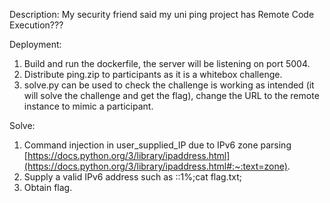 Description: My security friend said my uni ping project has Remote Code Execution???

Deployment: 
1) Build and run the dockerfile, the server will be listening on port 5004.
2) Distribute ping.zip to participants as it is a whitebox challenge.
3) solve.py can be used to check the challenge is working as intended (it will solve the challenge and get the flag), change the URL to the remote instance to mimic a participant.

Solve: 
1) Command injection in user_supplied_IP due to IPv6 zone parsing [https://docs.python.org/3/library/ipaddress.html](https://docs.python.org/3/library/ipaddress.html#:~:text=zone).
2) Supply a valid IPv6 address such as ::1%;cat flag.txt;
3) Obtain flag.



